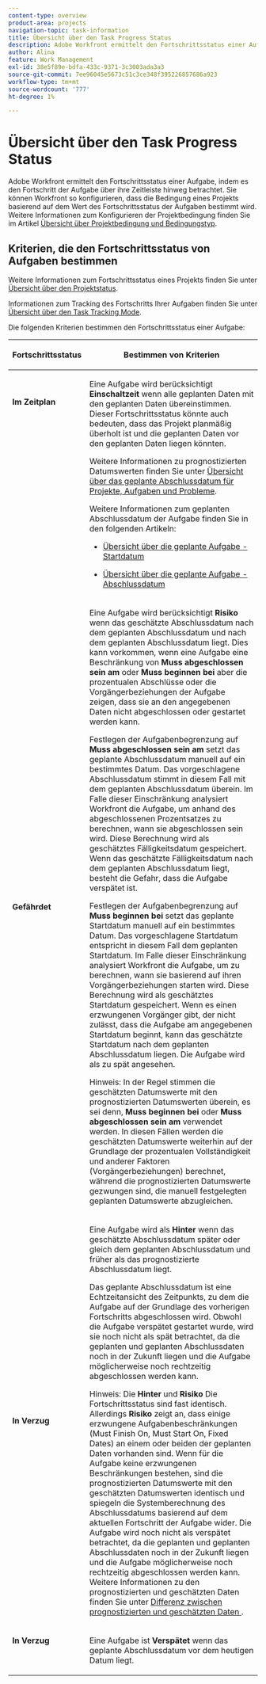 ```yaml
---
content-type: overview
product-area: projects
navigation-topic: task-information
title: Übersicht über den Task Progress Status
description: Adobe Workfront ermittelt den Fortschrittsstatus einer Aufgabe, indem es den Fortschritt der Aufgabe über ihre Zeitleiste hinweg betrachtet. Sie können Workfront so konfigurieren, dass die Bedingung eines Projekts basierend auf dem Wert des Fortschrittsstatus der Aufgaben bestimmt wird. Weitere Informationen zum Konfigurieren der Bedingung des Projekts finden Sie im Artikel Überblick über Projektbedingungen und Bedingungstyp.
author: Alina
feature: Work Management
exl-id: 38e5f89e-bdfa-433c-9371-3c3003ada3a3
source-git-commit: 7ee96045e5673c51c3ce348f395226857686a923
workflow-type: tm+mt
source-wordcount: '777'
ht-degree: 1%

---
```


# Übersicht über den Task Progress Status

Adobe Workfront ermittelt den Fortschrittsstatus einer Aufgabe, indem es den Fortschritt der Aufgabe über ihre Zeitleiste hinweg betrachtet. Sie können Workfront so konfigurieren, dass die Bedingung eines Projekts basierend auf dem Wert des Fortschrittsstatus der Aufgaben bestimmt wird. Weitere Informationen zum Konfigurieren der Projektbedingung finden Sie im Artikel [Übersicht über Projektbedingung und Bedingungstyp](../../../manage-work/projects/manage-projects/project-condition-and-condition-type.md).

## Kriterien, die den Fortschrittsstatus von Aufgaben bestimmen

Weitere Informationen zum Fortschrittsstatus eines Projekts finden Sie unter [Übersicht über den Projektstatus](../../../manage-work/projects/planning-a-project/project-progress-status.md).

Informationen zum Tracking des Fortschritts Ihrer Aufgaben finden Sie unter [Übersicht über den Task Tracking Mode](../../../manage-work/tasks/task-information/task-tracking-mode.md).

Die folgenden Kriterien bestimmen den Fortschrittsstatus einer Aufgabe:

<table> 
 <col> 
 <col> 
 <thead> 
  <tr> 
   <th> <p><strong>Fortschrittsstatus</strong> </p> </th> 
   <th> <p><strong>Bestimmen von Kriterien</strong> </p> </th> 
  </tr> 
 </thead> 
 <tbody> 
  <tr valign="top"> 
   <td scope="col"> <p> </p> <p><strong>Im Zeitplan</strong> </p> </td> 
   <td scope="col"> <p>Eine Aufgabe wird berücksichtigt <strong>Einschaltzeit</strong> wenn alle geplanten Daten mit den geplanten Daten übereinstimmen. Dieser Fortschrittsstatus könnte auch bedeuten, dass das Projekt planmäßig überholt ist und die geplanten Daten vor den geplanten Daten liegen könnten.</p> <p>Weitere Informationen zu prognostizierten Datumswerten finden Sie unter <a href="../../../manage-work/projects/planning-a-project/project-projected-completion-date.md" class="MCXref xref">Übersicht über das geplante Abschlussdatum für Projekte, Aufgaben und Probleme</a>.</p> <p>Weitere Informationen zum geplanten Abschlussdatum der Aufgabe finden Sie in den folgenden Artikeln:</p> 
    <ul> 
     <li> <p><a href="../../../manage-work/tasks/task-information/task-planned-start-date.md" class="MCXref xref">Übersicht über die geplante Aufgabe - Startdatum</a> </p> </li> 
     <li> <p><a href="../../../manage-work/tasks/task-information/task-planned-completion-date.md" class="MCXref xref">Übersicht über die geplante Aufgabe - Abschlussdatum</a> </p> </li> 
    </ul> </td> 
  </tr> 
  <tr> 
   <td><p></p> <p><strong>Gefährdet</strong> </p> </td> 
   <td><p>Eine Aufgabe wird berücksichtigt <strong>Risiko</strong> wenn das geschätzte Abschlussdatum nach dem geplanten Abschlussdatum und nach dem geplanten Abschlussdatum liegt. Dies kann vorkommen, wenn eine Aufgabe eine Beschränkung von <strong>Muss abgeschlossen sein am</strong> oder <strong>Muss beginnen bei</strong> aber die prozentualen Abschlüsse oder die Vorgängerbeziehungen der Aufgabe zeigen, dass sie an den angegebenen Daten nicht abgeschlossen oder gestartet werden kann. </p><p> Festlegen der Aufgabenbegrenzung auf <strong>Muss abgeschlossen sein am</strong> setzt das geplante Abschlussdatum manuell auf ein bestimmtes Datum. Das vorgeschlagene Abschlussdatum stimmt in diesem Fall mit dem geplanten Abschlussdatum überein. Im Falle dieser Einschränkung analysiert Workfront die Aufgabe, um anhand des abgeschlossenen Prozentsatzes zu berechnen, wann sie abgeschlossen sein wird. Diese Berechnung wird als geschätztes Fälligkeitsdatum gespeichert. Wenn das geschätzte Fälligkeitsdatum nach dem geplanten Abschlussdatum liegt, besteht die Gefahr, dass die Aufgabe verspätet ist. </p> <p> Festlegen der Aufgabenbegrenzung auf <strong>Muss beginnen bei</strong> setzt das geplante Startdatum manuell auf ein bestimmtes Datum. Das vorgeschlagene Startdatum entspricht in diesem Fall dem geplanten Startdatum. Im Falle dieser Einschränkung analysiert Workfront die Aufgabe, um zu berechnen, wann sie basierend auf ihren Vorgängerbeziehungen starten wird. Diese Berechnung wird als geschätztes Startdatum gespeichert. Wenn es einen erzwungenen Vorgänger gibt, der nicht zulässt, dass die Aufgabe am angegebenen Startdatum beginnt, kann das geschätzte Startdatum nach dem geplanten Abschlussdatum liegen. Die Aufgabe wird als zu spät angesehen. </p> <p>Hinweis: In der Regel stimmen die geschätzten Datumswerte mit den prognostizierten Datumswerten überein, es sei denn, <strong>Muss beginnen bei</strong> oder <strong>Muss abgeschlossen sein am</strong> verwendet werden. In diesen Fällen werden die geschätzten Datumswerte weiterhin auf der Grundlage der prozentualen Vollständigkeit und anderer Faktoren (Vorgängerbeziehungen) berechnet, während die prognostizierten Datumswerte gezwungen sind, die manuell festgelegten geplanten Datumswerte abzugleichen.</p> </td> 
  </tr> 
  <tr> 
   <td> <p><strong>In Verzug</strong> </p> </td> 
   <td> <p>Eine Aufgabe wird als <strong>Hinter</strong> wenn das geschätzte Abschlussdatum später oder gleich dem geplanten Abschlussdatum und früher als das prognostizierte Abschlussdatum liegt.</p> <p>Das geplante Abschlussdatum ist eine Echtzeitansicht des Zeitpunkts, zu dem die Aufgabe auf der Grundlage des vorherigen Fortschritts abgeschlossen wird. Obwohl die Aufgabe verspätet gestartet wurde, wird sie noch nicht als spät betrachtet, da die geplanten und geplanten Abschlussdaten noch in der Zukunft liegen und die Aufgabe möglicherweise noch rechtzeitig abgeschlossen werden kann.</p> <p>Hinweis: Die <strong>Hinter</strong> und <strong>Risiko</strong> Die Fortschrittsstatus sind fast identisch. Allerdings <strong>Risiko</strong> zeigt an, dass einige erzwungene Aufgabenbeschränkungen (Must Finish On, Must Start On, Fixed Dates) an einem oder beiden der geplanten Daten vorhanden sind. Wenn für die Aufgabe keine erzwungenen Beschränkungen bestehen, sind die prognostizierten Datumswerte mit den geschätzten Datumswerten identisch und spiegeln die Systemberechnung des Abschlussdatums basierend auf dem aktuellen Fortschritt der Aufgabe wider. Die Aufgabe wird noch nicht als verspätet betrachtet, da die geplanten und geplanten Abschlussdaten noch in der Zukunft liegen und die Aufgabe möglicherweise noch rechtzeitig abgeschlossen werden kann.<br>Weitere Informationen zu den prognostizierten und geschätzten Daten finden Sie unter <a href="../../../manage-work/tasks/task-information/differentiate-projected-estimated-dates.md" class="MCXref xref">Differenz zwischen prognostizierten und geschätzten Daten </a>.</p> </td> 
  </tr> 
  <tr valign="top"> 
   <td> <p><strong>In Verzug</strong> </p> </td> 
   <td> <p>Eine Aufgabe ist <strong>Verspätet</strong> wenn das geplante Abschlussdatum vor dem heutigen Datum liegt.<br></p> </td> 
  </tr> 
 </tbody> 
</table>

<!--hiding this because some users find the images confusing, as they don't really show the dates mentioned in the descriptions above. Keep the pictures though, in case some users will complain that we hid them. 

## How task Progress Status updates over time

The different date types in our projects tell us how tasks are progressing over time:

* On Time

  ![](assets/on-time-progress-status-350x233.png)

* At Risk

  ![](assets/at-risk-progress-status-350x233.png)

* Behind

  ![](assets/behind-progress-status-350x233.png)

* Late

  ![](assets/late-progress-status-350x233.png)

-->